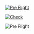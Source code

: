 [![Pre Flight](https://github.com/32teeth/GitHubWorkflows/actions/workflows/pre-flight.yml/badge.svg?branch=main)](https://github.com/32teeth/GitHubWorkflows/actions/workflows/pre-flight.yml)


[![Check](https://github.com/32teeth/GitHubWorkflows/actions/workflows/check.yml/badge.svg?branch=main)](https://github.com/32teeth/GitHubWorkflows/actions/workflows/check.yml)

![Pre Flight](https://img.shields.io/github/actions/workflow/status/32teeth/GitHubWorkflows/pre-flight?style=for-the-badge&logo=espressif&label=pre%20flight&link=https%3A%2F%2Fgithub.com%2F32teeth%2FGitHubWorkflows%2Factions%2Fworkflows%2Fpre-flight.yml)
